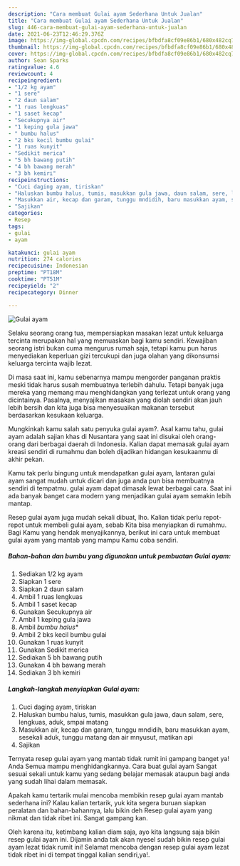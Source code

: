 ```yaml
---
description: "Cara membuat Gulai ayam Sederhana Untuk Jualan"
title: "Cara membuat Gulai ayam Sederhana Untuk Jualan"
slug: 446-cara-membuat-gulai-ayam-sederhana-untuk-jualan
date: 2021-06-23T12:46:29.376Z
image: https://img-global.cpcdn.com/recipes/bfbdfa8cf09e86b1/680x482cq70/gulai-ayam-foto-resep-utama.jpg
thumbnail: https://img-global.cpcdn.com/recipes/bfbdfa8cf09e86b1/680x482cq70/gulai-ayam-foto-resep-utama.jpg
cover: https://img-global.cpcdn.com/recipes/bfbdfa8cf09e86b1/680x482cq70/gulai-ayam-foto-resep-utama.jpg
author: Sean Sparks
ratingvalue: 4.6
reviewcount: 4
recipeingredient:
- "1/2 kg ayam"
- "1 sere"
- "2 daun salam"
- "1 ruas lengkuas"
- "1 saset kecap"
- "Secukupnya air"
- "1 keping gula jawa"
- " bumbu halus"
- "2 bks kecil bumbu gulai"
- "1 ruas kunyit"
- "Sedikit merica"
- "5 bh bawang putih"
- "4 bh bawang merah"
- "3 bh kemiri"
recipeinstructions:
- "Cuci daging ayam, tiriskan"
- "Haluskan bumbu halus, tumis, masukkan gula jawa, daun salam, sere, lengkuas, aduk, smpai matang"
- "Masukkan air, kecap dan garam, tunggu mndidih, baru masukkan ayam, sesekali aduk, tunggu matang dan air mnyusut, matikan api"
- "Sajikan"
categories:
- Resep
tags:
- gulai
- ayam

katakunci: gulai ayam 
nutrition: 274 calories
recipecuisine: Indonesian
preptime: "PT18M"
cooktime: "PT51M"
recipeyield: "2"
recipecategory: Dinner

---
```



![Gulai ayam](https://img-global.cpcdn.com/recipes/bfbdfa8cf09e86b1/680x482cq70/gulai-ayam-foto-resep-utama.jpg)

Selaku seorang orang tua, mempersiapkan masakan lezat untuk keluarga tercinta merupakan hal yang memuaskan bagi kamu sendiri. Kewajiban seorang istri bukan cuma mengurus rumah saja, tetapi kamu pun harus menyediakan keperluan gizi tercukupi dan juga olahan yang dikonsumsi keluarga tercinta wajib lezat.

Di masa  saat ini, kamu sebenarnya mampu mengorder panganan praktis meski tidak harus susah membuatnya terlebih dahulu. Tetapi banyak juga mereka yang memang mau menghidangkan yang terlezat untuk orang yang dicintainya. Pasalnya, menyajikan masakan yang diolah sendiri akan jauh lebih bersih dan kita juga bisa menyesuaikan makanan tersebut berdasarkan kesukaan keluarga. 



Mungkinkah kamu salah satu penyuka gulai ayam?. Asal kamu tahu, gulai ayam adalah sajian khas di Nusantara yang saat ini disukai oleh orang-orang dari berbagai daerah di Indonesia. Kalian dapat memasak gulai ayam kreasi sendiri di rumahmu dan boleh dijadikan hidangan kesukaanmu di akhir pekan.

Kamu tak perlu bingung untuk mendapatkan gulai ayam, lantaran gulai ayam sangat mudah untuk dicari dan juga anda pun bisa membuatnya sendiri di tempatmu. gulai ayam dapat dimasak lewat berbagai cara. Saat ini ada banyak banget cara modern yang menjadikan gulai ayam semakin lebih mantap.

Resep gulai ayam juga mudah sekali dibuat, lho. Kalian tidak perlu repot-repot untuk membeli gulai ayam, sebab Kita bisa menyiapkan di rumahmu. Bagi Kamu yang hendak menyajikannya, berikut ini cara untuk membuat gulai ayam yang mantab yang mampu Kamu coba sendiri.

<!--inarticleads1-->

##### Bahan-bahan dan bumbu yang digunakan untuk pembuatan Gulai ayam:

1. Sediakan 1/2 kg ayam
1. Siapkan 1 sere
1. Siapkan 2 daun salam
1. Ambil 1 ruas lengkuas
1. Ambil 1 saset kecap
1. Gunakan Secukupnya air
1. Ambil 1 keping gula jawa
1. Ambil  *bumbu halus**
1. Ambil 2 bks kecil bumbu gulai
1. Gunakan 1 ruas kunyit
1. Gunakan Sedikit merica
1. Sediakan 5 bh bawang putih
1. Gunakan 4 bh bawang merah
1. Sediakan 3 bh kemiri




<!--inarticleads2-->

##### Langkah-langkah menyiapkan Gulai ayam:

1. Cuci daging ayam, tiriskan
1. Haluskan bumbu halus, tumis, masukkan gula jawa, daun salam, sere, lengkuas, aduk, smpai matang
1. Masukkan air, kecap dan garam, tunggu mndidih, baru masukkan ayam, sesekali aduk, tunggu matang dan air mnyusut, matikan api
1. Sajikan




Ternyata resep gulai ayam yang mantab tidak rumit ini gampang banget ya! Anda Semua mampu menghidangkannya. Cara buat gulai ayam Sangat sesuai sekali untuk kamu yang sedang belajar memasak ataupun bagi anda yang sudah lihai dalam memasak.

Apakah kamu tertarik mulai mencoba membikin resep gulai ayam mantab sederhana ini? Kalau kalian tertarik, yuk kita segera buruan siapkan peralatan dan bahan-bahannya, lalu bikin deh Resep gulai ayam yang nikmat dan tidak ribet ini. Sangat gampang kan. 

Oleh karena itu, ketimbang kalian diam saja, ayo kita langsung saja bikin resep gulai ayam ini. Dijamin anda tak akan nyesel sudah bikin resep gulai ayam lezat tidak rumit ini! Selamat mencoba dengan resep gulai ayam lezat tidak ribet ini di tempat tinggal kalian sendiri,ya!.

